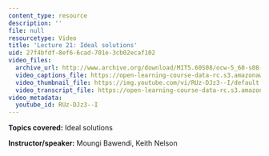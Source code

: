 ```yaml
---
content_type: resource
description: ''
file: null
resourcetype: Video
title: 'Lecture 21: Ideal solutions'
uid: 27f4bfdf-8ef6-6cad-701e-3cb02ecaf102
video_files:
  archive_url: http://www.archive.org/download/MIT5.60S08/ocw-5_60-s08-lec21_300k.mp4
  video_captions_file: https://open-learning-course-data-rc.s3.amazonaws.com/5-60-thermodynamics-kinetics-spring-2008/dc5a83382bcb5653b9bb5ae356724076_RUz-DJz3--I.vtt
  video_thumbnail_file: https://img.youtube.com/vi/RUz-DJz3--I/default.jpg
  video_transcript_file: https://open-learning-course-data-rc.s3.amazonaws.com/5-60-thermodynamics-kinetics-spring-2008/7441ba23830652b79c2cdb18058b8353_RUz-DJz3--I.pdf
video_metadata:
  youtube_id: RUz-DJz3--I
---
```


**Topics covered:** Ideal solutions

**Instructor/speaker:** Moungi Bawendi, Keith Nelson